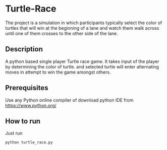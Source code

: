 # Turtle-Race
The project is a simulation in which participants typically select the color of turtles that will win at the beginning of a lane and watch them walk across until one of them crosses to the other side of the lane.


## Description

A python based single player Turtle race game.
It takes input of the player by determining the color of turtle.
and selected turtle will enter alternating moves in attempt to win the game amongst others.

## Prerequisites

Use any Python online compiler of download python IDE from https://www.python.org/

## How to run

Just run

```sh
python turtle_race.py
```
